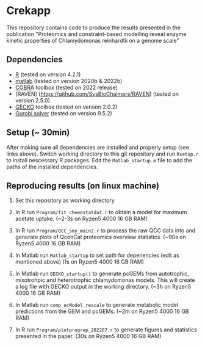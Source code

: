 # Crekapp
This repository contains code to produce the results presented in the publication "Proteomics and constraint-based modelling reveal enzyme kinetic properties of Chlamydomonas reinhardtii on a genome scale"

## Dependencies
 - [R](https://www.r-project.org/) (tested on version 4.2.1)
 - [matlab](https://www.mathworks.com/help/install/install-products.html) (tested on version 2020b & 2022b)
 - [COBRA](https://opencobra.github.io/cobratoolbox/stable/installation.html) toolbox (tested on 2022 release)
 - [RAVEN] (https://github.com/SysBioChalmers/RAVEN) (tested on version 2.5.0)
 - [GECKO](https://github.com/SysBioChalmers/GECKO) toolbox (tested on version 2.0.2)
 - [Gurobi solver](https://www.gurobi.com/documentation/9.5/quickstart_mac/software_installation_guid.html) (tested on version 9.5.2)

## Setup (~ 30min)
After making sure all dependencies are installed and properly setup (see links above). Switch working directory to this git repository and run `Rsetup.r` to install nescessary R packages.
Edit the `Matlab_startup.m` file to add the paths of the installed dependencies.

## Reproducing results (on linux machine)
1. Set this repository as working directory 

2. In R run `Program/fit_chemostatdat.r` to obtain a model for maximum acetate uptake. (~2-3s on Ryzen5 4000 16 GB RAM)

3. In R run `Program/QCC_smy_main2.r` to process the raw QCC data into and generate plots of QconCat proteomics overview statistics. (~90s on Ryzen5 4000 16 GB RAM)

4. In Matlab run `Matlab_startup` to set path for depenencies (edit as mentioned above) (1s on Ryzen5 4000 16 GB RAM)

5. In Matlab run `GECKO_startup()` to generate pcGEMs from autotrophic, mixotrohpic and heterotrophic chlamydomonas models. This will create a log file with GECKO output in the working directory. (~3h on  Ryzen5 4000 16 GB RAM)

6. In Matlab run `comp_ecModel_rescale` to generate metabolic model predictions from the GEM and pcGEMs. (~2m on Ryzen5 4000 16 GB RAM)

7. In R run `Program/plotprogrep_202207.r` to generate figures and statistics presented in the paper. (30s on Ryzen5 4000 16 GB RAM)